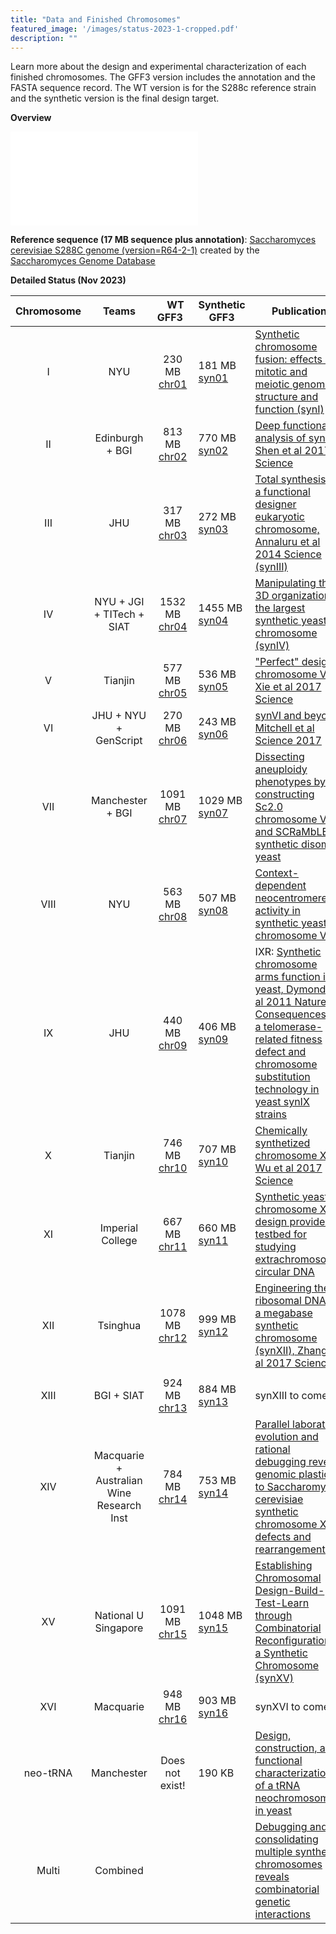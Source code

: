 ```yaml
---
title: "Data and Finished Chromosomes"
featured_image: '/images/status-2023-1-cropped.pdf'
description: ""
---
```


Learn more about the design and experimental characterization of each finished
chromosomes. The GFF3 version includes the annotation and the FASTA
sequence record. The WT version is for the S288c reference strain and
the synthetic version is the final design target.

**Overview**

![status](/images/status-2023-1-cropped.pdf)

**Reference sequence (17 MB sequence plus annotation)**: [Saccharomyces cerevisiae S288C genome (version=R64-2-1)](/gff3/saccharomyces_cerevisiae.gff) created by the [Saccharomyces Genome Database](http://www.yeastgenome.org/)

**Detailed Status (Nov 2023)**

| Chromosome |   Teams    | &nbsp;&nbsp;WT GFF3&nbsp;&nbsp; | Synthetic GFF3 |  Publication |  
| :-----------:  | :-------:    |  :---------------:     | --------  |  --------- |  
|      I           |    NYU      |    230 MB  [chr01](/gff3/yeast_chr01_0_00.gff)              | 181 MB  [syn01](/gff3/yeast_chr01_3_26.gff)        |     [Synthetic chromosome fusion: effects on mitotic and meiotic genome structure and function (synI)](https://www.cell.com/cell-genomics/fulltext/S2666-979X(23)00274-4)     |  
|      II           |    Edinburgh + BGI      |    813 MB  [chr02](/gff3/yeast_chr02_0_00.gff)      | 770 MB   [syn02](/gff3/yeast_chr02_3_27.gff)        |        [Deep functional analysis of synII, Shen et al 2017 Science](https://www.science.org/doi/full/10.1126/science.aaf4791)    |  
|      III           |    JHU      |    317 MB [chr03](/gff3/yeast_chr03_0_00.gff)                   | 272 MB  [syn03](/gff3/yeast_chr03_3_41.gff)          |        [Total synthesis of a functional designer eukaryotic chromosome, Annaluru et al 2014 Science (synIII)](https://www.science.org/doi/full/10.1126/science.1249252)    |  
|      IV           |    NYU + JGI + TITech + SIAT     |    1532 MB   [chr04](/gff3/yeast_chr04_0_00.gff)                     | 1455 MB [syn04](/gff3/yeast_chr04_3_72.gff)           |        [Manipulating the 3D organization of the largest synthetic yeast chromosome (synIV)](https://www.sciencedirect.com/science/article/pii/S1097276523008523)    |  
|      V           |    Tianjin      |    577 MB    [chr05](/gff3/yeast_chr05_0_00.gff)                    | 536 MB  [syn05](/gff3/yeast_chr05_3_44.gff)          |        ["Perfect" designer chromosome V, Xie et al 2017 Science](https://www.science.org/doi/full/10.1126/science.aaf4704)    |  
|      VI           |    JHU + NYU + GenScript     |    270 MB   [chr06](/gff3/yeast_chr06_0_00.gff)                     | 243 MB   [syn06](/gff3/yeast_chr06_3_28.gff)         |        [synVI and beyond, Mitchell et al Science 2017](https://www.science.org/doi/full/10.1126/science.aaf4831)     |  
|      VII           |    Manchester + BGI      |    1091 MB    [chr07](/gff3/yeast_chr07_0_00.gff)                    | 1029 MB  [syn07](/gff3/yeast_chr07_3_61.gff)          |        [Dissecting aneuploidy phenotypes by constructing Sc2.0 chromosome VII and SCRaMbLEing synthetic disomic yeast](https://www.cell.com/cell-genomics/fulltext/S2666-979X(23)00147-7)    |  
|      VIII           |    NYU      |    563 MB    [chr08](/gff3/yeast_chr08_0_00.gff)                    | 507 MB   [syn08](/gff3/yeast_chr08_3_36.gff)         |       [Context-dependent neocentromere activity in synthetic yeast chromosome VIII](https://www.cell.com/cell-genomics/fulltext/S2666-979X(23)00272-0)   |  
|      IX           |    JHU      |    440 MB       [chr09](/gff3/yeast_chr09_0_00.gff)                 | 406 MB   [syn09](/gff3/yeast_chr09_3_55.gff)         |        IXR: [Synthetic chromosome arms function in yeast, Dymond et al 2011 Nature](https://www.nature.com/articles/nature10403) IX: [Consequences of a telomerase-related fitness defect and chromosome substitution technology in yeast synIX strains](https://www.cell.com/cell-genomics/fulltext/S2666-979X(23)00245-8)   |  
|      X           |    Tianjin      |    746 MB    [chr10](/gff3/yeast_chr10_0_00.gff)                    | 707 MB  [syn10](/gff3/yeast_chr10_3_42.gff)          |        [Chemically synthetized chromosome X, Wu et al 2017 Science](https://www.science.org/doi/full/10.1126/science.aaf4706)    |  
|      XI           |    Imperial College      |    667 MB   [chr11](/gff3/yeast_chr11_0_00.gff)                     | 660 MB  [syn11](/gff3/yeast_chr11_3_39.gff)          |       [Synthetic yeast chromosome XI design provides a testbed for studying extrachromosomal circular DNA](https://www.cell.com/cell-genomics/fulltext/S2666-979X(23)00244-6)    |  
|      XII           |    Tsinghua      |    1078 MB    [chr12](/gff3/yeast_chr12_0_00.gff)                    | 999 MB   [syn12](/gff3/yeast_chr12_3_41.gff)         |         [Engineering the ribosomal DNA in a megabase synthetic chromosome (synXII), Zhang et al 2017 Science](https://www.science.org/doi/full/10.1126/science.aaf3981)
    |  
|      XIII           |    BGI + SIAT     |    924 MB   [chr13](/gff3/yeast_chr13_0_00.gff)                     | 884 MB    [syn13](/gff3/yeast_chr13_3_44.gff)        |        synXIII to come    |  
|      XIV           |    Macquarie + Australian Wine Research Inst      |    784 MB  [chr14](/gff3/yeast_chr14_0_00.gff)          | 753 MB   [syn14](/gff3/yeast_chr14_3_30.gff)         |      [Parallel laboratory evolution and rational debugging reveal genomic plasticity to Saccharomyces cerevisiae synthetic chromosome XIV defects and rearrangements](https://www.cell.com/cell-genomics/fulltext/S2666-979X(23)00176-3)     |  
|      XV           |    National U Singapore      |    1091 MB    [chr15](/gff3/yeast_chr15_0_00.gff)                    | 1048 MB   [syn15](/gff3/yeast_chr15_3_46.gff)    |        [Establishing Chromosomal Design-Build-Test-Learn through Combinatorial Reconfiguration of a Synthetic Chromosome (synXV)](https://www.cell.com/cell-genomics/fulltext/S2666-979X(23)00270-7)    |  
|      XVI           |    Macquarie      |    948 MB   [chr16](/gff3/yeast_chr16_0_00.gff)          | 903 MB  [syn16](/gff3/yeast_chr16_3_44.gff)      |        synXVI to come    |  
|      neo-tRNA  |       Manchester      |        Does not exist!           |        190 KB         |     [Design, construction, and functional characterization of a tRNA neochromosome in yeast](https://www.cell.com/cell/fulltext/S0092-8674(23)01130-3)         |  
|      Multi  |       Combined      |                            |                 |       [Debugging and consolidating multiple synthetic chromosomes reveals combinatorial genetic interactions](https://www.cell.com/cell/fulltext/S0092-8674(23)01079-6)           |  


